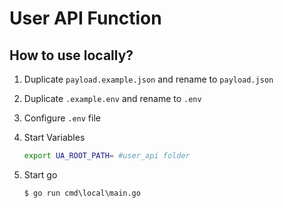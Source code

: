 # User API Function

## How to use locally?

1. Duplicate ```payload.example.json``` and rename to ```payload.json```

2. Duplicate ```.example.env``` and rename to ```.env```

3. Configure ```.env``` file

4. Start Variables

    ``` sh
    export UA_ROOT_PATH= #user_api folder
    ```

5. Start go

    ``` shell
    $ go run cmd\local\main.go
    ```
